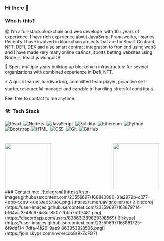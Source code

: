 ### Hi there 👋

### Who is this?

😎  I’m a full-stack blockchain and web developer with 10+ years of experience. I have rich experience about JavaScript Frameworks, libraries.
Recently I have involved in blockchain projects that are for Smart Contract, NFT, DEFI, DEX and also smart contract integration to frontend using web3 and I have made very many online casinos, sports betting websites using Node.js, React.js MongoDB.

🔭  Spent multiple years building up blockchain infrastructure for several organizations with combined experience in Defi, NFT.

⚡  A quick learner, hardworking, committed team player, proactive self-starter, resourceful manager and capable of handling stressful conditions.

Feel free to contact to me anytime.

### 🛠 &nbsp;Tech Stack
![React](https://img.shields.io/badge/-React-05122A?style=flat&logo=react)&nbsp;
![Node.js](https://img.shields.io/badge/-Node.js-05122A?style=flat&logo=node.js)&nbsp;
![JavaScript](https://img.shields.io/badge/-JavaScript-05122A?style=flat&logo=javascript)&nbsp;
![Solidity](https://img.shields.io/badge/-Solidity-05122A?style=flat&logo=solidity)&nbsp;
![Ethereum](https://img.shields.io/badge/-Ethereum-05122A?style=flat&logo=ethereum)&nbsp;
![Python](https://img.shields.io/badge/-Python-05122A?style=flat&logo=python)&nbsp;
![Bootstrap](https://img.shields.io/badge/-Bootstrap-05122A?style=flat&logo=bootstrap&logoColor=563D7C)
![HTML](https://img.shields.io/badge/-HTML-05122A?style=flat&logo=HTML5)&nbsp;
![CSS](https://img.shields.io/badge/-CSS-05122A?style=flat&logo=CSS3&logoColor=1572B6)&nbsp;
![Git](https://img.shields.io/badge/-Git-05122A?style=flat&logo=git)&nbsp;
![GitHub](https://img.shields.io/badge/-GitHub-05122A?style=flat&logo=github)&nbsp;
<br/>
<h1 align="center"></h1>
<img align="left" height="150px" src="https://github-readme-stats.vercel.app/api?username=davidsoft318&show_icons=true&theme=merko&count_private=true" />
<img align="right" height="150px" src="https://github-readme-stats.vercel.app/api/top-langs/?username=davidsoft318&layout=compact&theme=monokai&count_private=true">
<img height="150px" />  
 <br/>
### Contact me:
[![telegram](https://user-images.githubusercontent.com/23559697/168880880-31e2979b-c077-4dbb-9c89-40e39e657080.png)](https://t.me/DavidKoller318)
[![discord](https://user-images.githubusercontent.com/23559697/168879714-bf64acf3-48c9-4c8c-8507-fbbb7bf07481.png)](https://discordapp.com/users/838631389829398569)
[![skype](https://user-images.githubusercontent.com/23559697/168881725-6f9ddf34-7dfa-4820-9ae9-863353928596.png)](https://join.skype.com/invite/cdo8rRkZcFD7)
